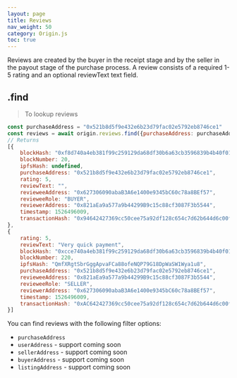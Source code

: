 ```yaml
---
layout: page
title: Reviews
nav_weight: 50
category: Origin.js
toc: true
---
```


Reviews are created by the buyer in the receipt stage and by the seller in the payout stage of the purchase process. A review consists of a required 1-5 rating and an optional reviewText text field.

## .find

> To lookup reviews

```javascript
const purchaseAddress = "0x521b8d5f9e432e6b23d79fac02e5792eb8746ce1"
const reviews = await origin.reviews.find({purchaseAddress: purchaseAddress})
// Returns 
[{
    blockHash: "0xf8d740a4eb381f99c259129da68df30b6a63cb3596839b4b40f01e8e4b55821b",
    blockNumber: 20,
    ipfsHash: undefined,
    purchaseAddress: "0x521b8d5f9e432e6b23d79fac02e5792eb8746ce1",
    rating: 5,
    reviewText: "",
    revieweeAddress: "0x627306090abaB3A6e1400e9345bC60c78a8BEf57",
    revieweeRole: "BUYER",
    reviewerAddress: "0x821aEa9a577a9b44299B9c15c88cf3087F3b5544",
    timestamp: 1526496009,
    transactionHash: "0x94642427369cc50cee75a92df128c654c7d62b644d6c00f76e2404eadadf38bb"
},
{
    rating: 5,
    reviewText: "Very quick payment",
    blockHash: "0xcce740a4eb381f99c259129da68df30b6a63cb3596839b4b40f01e8e4b55821b",
    blockNumber: 220,
    ipfsHash: "QmfXRgtSbrGggApvaFCa88ofeNQP79G18DpWaSW1Wya1u8",
    purchaseAddress: "0x521b8d5f9e432e6b23d79fac02e5792eb8746ce1",
    revieweeAddress: "0x821aEa9a577a9b44299B9c15c88cf3087F3b5544",
    revieweeRole: "SELLER",
    reviewerAddress: "0x627306090abaB3A6e1400e9345bC60c78a8BEf57",
    timestamp: 1526496009,
    transactionHash: "0xAC642427369cc50cee75a92df128c654c7d62b644d6c00f76e2404eadadfr91a"
}]
```

You can find reviews with the following filter options:

- `purchaseAddress`
- `userAddress` - support coming soon
- `sellerAddress` - support coming soon
- `buyerAddress` - support coming soon
- `listingAddress` - support coming soon